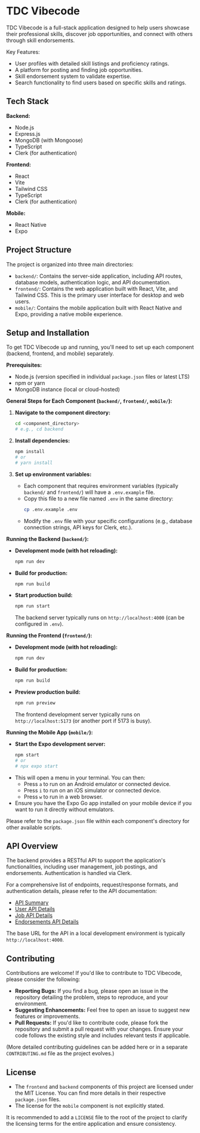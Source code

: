 # TDC Vibecode

TDC Vibecode is a full-stack application designed to help users showcase their professional skills, discover job opportunities, and connect with others through skill endorsements.

Key Features:
*   User profiles with detailed skill listings and proficiency ratings.
*   A platform for posting and finding job opportunities.
*   Skill endorsement system to validate expertise.
*   Search functionality to find users based on specific skills and ratings.

## Tech Stack

**Backend:**
*   Node.js
*   Express.js
*   MongoDB (with Mongoose)
*   TypeScript
*   Clerk (for authentication)

**Frontend:**
*   React
*   Vite
*   Tailwind CSS
*   TypeScript
*   Clerk (for authentication)

**Mobile:**
*   React Native
*   Expo

## Project Structure

The project is organized into three main directories:

*   `backend/`: Contains the server-side application, including API routes, database models, authentication logic, and API documentation.
*   `frontend/`: Contains the web application built with React, Vite, and Tailwind CSS. This is the primary user interface for desktop and web users.
*   `mobile/`: Contains the mobile application built with React Native and Expo, providing a native mobile experience.

## Setup and Installation

To get TDC Vibecode up and running, you'll need to set up each component (backend, frontend, and mobile) separately.

**Prerequisites:**
*   Node.js (version specified in individual `package.json` files or latest LTS)
*   npm or yarn
*   MongoDB instance (local or cloud-hosted)

**General Steps for Each Component (`backend/`, `frontend/`, `mobile/`):**

1.  **Navigate to the component directory:**
    ```bash
    cd <component_directory>
    # e.g., cd backend
    ```

2.  **Install dependencies:**
    ```bash
    npm install
    # or
    # yarn install
    ```

3.  **Set up environment variables:**
    *   Each component that requires environment variables (typically `backend/` and `frontend/`) will have a `.env.example` file.
    *   Copy this file to a new file named `.env` in the same directory:
        ```bash
        cp .env.example .env
        ```
    *   Modify the `.env` file with your specific configurations (e.g., database connection strings, API keys for Clerk, etc.).

**Running the Backend (`backend/`):**

*   **Development mode (with hot reloading):**
    ```bash
    npm run dev
    ```
*   **Build for production:**
    ```bash
    npm run build
    ```
*   **Start production build:**
    ```bash
    npm run start
    ```
    The backend server typically runs on `http://localhost:4000` (can be configured in `.env`).

**Running the Frontend (`frontend/`):**

*   **Development mode (with hot reloading):**
    ```bash
    npm run dev
    ```
*   **Build for production:**
    ```bash
    npm run build
    ```
*   **Preview production build:**
    ```bash
    npm run preview
    ```
    The frontend development server typically runs on `http://localhost:5173` (or another port if 5173 is busy).

**Running the Mobile App (`mobile/`):**

*   **Start the Expo development server:**
    ```bash
    npm start
    # or
    # npx expo start
    ```
*   This will open a menu in your terminal. You can then:
    *   Press `a` to run on an Android emulator or connected device.
    *   Press `i` to run on an iOS simulator or connected device.
    *   Press `w` to run in a web browser.
*   Ensure you have the Expo Go app installed on your mobile device if you want to run it directly without emulators.

Please refer to the `package.json` file within each component's directory for other available scripts.

## API Overview

The backend provides a RESTful API to support the application's functionalities, including user management, job postings, and endorsements. Authentication is handled via Clerk.

For a comprehensive list of endpoints, request/response formats, and authentication details, please refer to the API documentation:
*   [API Summary](backend/docs/api-summary.md)
*   [User API Details](backend/docs/users.md)
*   [Job API Details](backend/docs/jobs.md)
*   [Endorsements API Details](backend/docs/endorsements.md)

The base URL for the API in a local development environment is typically `http://localhost:4000`.

## Contributing

Contributions are welcome! If you'd like to contribute to TDC Vibecode, please consider the following:

*   **Reporting Bugs:** If you find a bug, please open an issue in the repository detailing the problem, steps to reproduce, and your environment.
*   **Suggesting Enhancements:** Feel free to open an issue to suggest new features or improvements.
*   **Pull Requests:** If you'd like to contribute code, please fork the repository and submit a pull request with your changes. Ensure your code follows the existing style and includes relevant tests if applicable.

(More detailed contributing guidelines can be added here or in a separate `CONTRIBUTING.md` file as the project evolves.)

## License

*   The `frontend` and `backend` components of this project are licensed under the MIT License. You can find more details in their respective `package.json` files.
*   The license for the `mobile` component is not explicitly stated.

It is recommended to add a `LICENSE` file to the root of the project to clarify the licensing terms for the entire application and ensure consistency.
